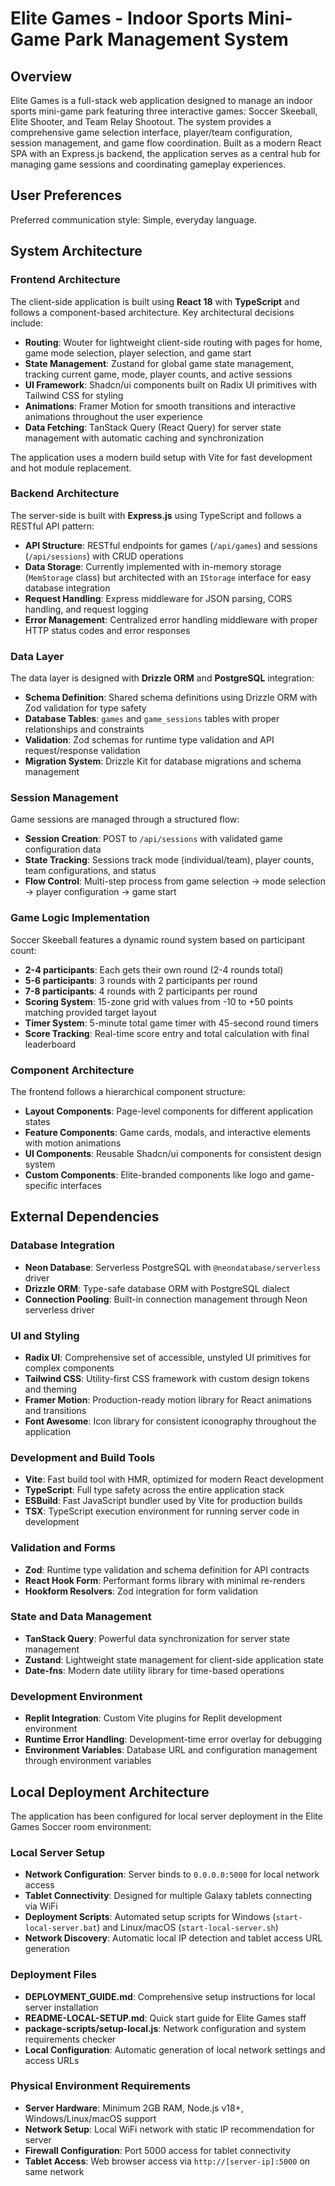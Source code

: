 # Elite Games - Indoor Sports Mini-Game Park Management System

## Overview

Elite Games is a full-stack web application designed to manage an indoor sports mini-game park featuring three interactive games: Soccer Skeeball, Elite Shooter, and Team Relay Shootout. The system provides a comprehensive game selection interface, player/team configuration, session management, and game flow coordination. Built as a modern React SPA with an Express.js backend, the application serves as a central hub for managing game sessions and coordinating gameplay experiences.

## User Preferences

Preferred communication style: Simple, everyday language.

## System Architecture

### Frontend Architecture
The client-side application is built using **React 18** with **TypeScript** and follows a component-based architecture. Key architectural decisions include:

- **Routing**: Wouter for lightweight client-side routing with pages for home, game mode selection, player selection, and game start
- **State Management**: Zustand for global game state management, tracking current game, mode, player counts, and active sessions
- **UI Framework**: Shadcn/ui components built on Radix UI primitives with Tailwind CSS for styling
- **Animations**: Framer Motion for smooth transitions and interactive animations throughout the user experience
- **Data Fetching**: TanStack Query (React Query) for server state management with automatic caching and synchronization

The application uses a modern build setup with Vite for fast development and hot module replacement.

### Backend Architecture
The server-side is built with **Express.js** using TypeScript and follows a RESTful API pattern:

- **API Structure**: RESTful endpoints for games (`/api/games`) and sessions (`/api/sessions`) with CRUD operations
- **Data Storage**: Currently implemented with in-memory storage (`MemStorage` class) but architected with an `IStorage` interface for easy database integration
- **Request Handling**: Express middleware for JSON parsing, CORS handling, and request logging
- **Error Management**: Centralized error handling middleware with proper HTTP status codes and error responses

### Data Layer
The data layer is designed with **Drizzle ORM** and **PostgreSQL** integration:

- **Schema Definition**: Shared schema definitions using Drizzle ORM with Zod validation for type safety
- **Database Tables**: `games` and `game_sessions` tables with proper relationships and constraints
- **Validation**: Zod schemas for runtime type validation and API request/response validation
- **Migration System**: Drizzle Kit for database migrations and schema management

### Session Management
Game sessions are managed through a structured flow:

- **Session Creation**: POST to `/api/sessions` with validated game configuration data
- **State Tracking**: Sessions track mode (individual/team), player counts, team configurations, and status
- **Flow Control**: Multi-step process from game selection → mode selection → player configuration → game start

### Game Logic Implementation
Soccer Skeeball features a dynamic round system based on participant count:

- **2-4 participants**: Each gets their own round (2-4 rounds total)
- **5-6 participants**: 3 rounds with 2 participants per round
- **7-8 participants**: 4 rounds with 2 participants per round
- **Scoring System**: 15-zone grid with values from -10 to +50 points matching provided target layout
- **Timer System**: 5-minute total game timer with 45-second round timers
- **Score Tracking**: Real-time score entry and total calculation with final leaderboard

### Component Architecture
The frontend follows a hierarchical component structure:

- **Layout Components**: Page-level components for different application states
- **Feature Components**: Game cards, modals, and interactive elements with motion animations
- **UI Components**: Reusable Shadcn/ui components for consistent design system
- **Custom Components**: Elite-branded components like logo and game-specific interfaces

## External Dependencies

### Database Integration
- **Neon Database**: Serverless PostgreSQL with `@neondatabase/serverless` driver
- **Drizzle ORM**: Type-safe database ORM with PostgreSQL dialect
- **Connection Pooling**: Built-in connection management through Neon serverless driver

### UI and Styling
- **Radix UI**: Comprehensive set of accessible, unstyled UI primitives for complex components
- **Tailwind CSS**: Utility-first CSS framework with custom design tokens and theming
- **Framer Motion**: Production-ready motion library for React animations and transitions
- **Font Awesome**: Icon library for consistent iconography throughout the application

### Development and Build Tools
- **Vite**: Fast build tool with HMR, optimized for modern React development
- **TypeScript**: Full type safety across the entire application stack
- **ESBuild**: Fast JavaScript bundler used by Vite for production builds
- **TSX**: TypeScript execution environment for running server code in development

### Validation and Forms
- **Zod**: Runtime type validation and schema definition for API contracts
- **React Hook Form**: Performant forms library with minimal re-renders
- **Hookform Resolvers**: Zod integration for form validation

### State and Data Management
- **TanStack Query**: Powerful data synchronization for server state management
- **Zustand**: Lightweight state management for client-side application state
- **Date-fns**: Modern date utility library for time-based operations

### Development Environment
- **Replit Integration**: Custom Vite plugins for Replit development environment
- **Runtime Error Handling**: Development-time error overlay for debugging
- **Environment Variables**: Database URL and configuration management through environment variables

## Local Deployment Architecture

The application has been configured for local server deployment in the Elite Games Soccer room environment:

### Local Server Setup
- **Network Configuration**: Server binds to `0.0.0.0:5000` for local network access
- **Tablet Connectivity**: Designed for multiple Galaxy tablets connecting via WiFi
- **Deployment Scripts**: Automated setup scripts for Windows (`start-local-server.bat`) and Linux/macOS (`start-local-server.sh`)
- **Network Discovery**: Automatic local IP detection and tablet access URL generation

### Deployment Files
- **DEPLOYMENT_GUIDE.md**: Comprehensive setup instructions for local server installation
- **README-LOCAL-SETUP.md**: Quick start guide for Elite Games staff
- **package-scripts/setup-local.js**: Network configuration and system requirements checker
- **Local Configuration**: Automatic generation of local network settings and access URLs

### Physical Environment Requirements
- **Server Hardware**: Minimum 2GB RAM, Node.js v18+, Windows/Linux/macOS support
- **Network Setup**: Local WiFi network with static IP recommendation for server
- **Firewall Configuration**: Port 5000 access for tablet connectivity
- **Tablet Access**: Web browser access via `http://[server-ip]:5000` on same network
